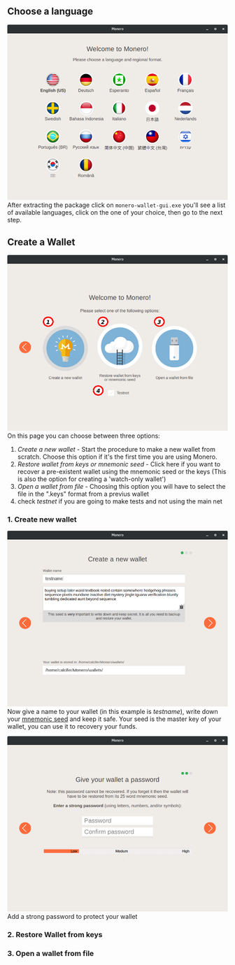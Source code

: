 ## Choose a language
![Language](/media/language.png)
After extracting the package click on `monero-wallet-gui.exe` you'll see a list of available languages, click on the one of your choice, then go to the next step.

## Create a Wallet
![welcome](/media/welcome.png)
On this page you can choose between three options:

1. *Create a new wallet* - Start the procedure to make a new wallet from scratch. Choose this option if it's the first time you are using Monero.
2. *Restore wallet from keys or mnemonic seed* - Click here if you want to recover a pre-existent wallet using the mnemonic seed or the keys (This is also the option for creating a 'watch-only wallet')
3. *Open a wallet from file* - Choosing this option you will have to select the file in the ".keys" format from a previus wallet
4. check *testnet* if you are going to make tests and not using the main net

### 1. Create new wallet
![new](/media/create_new.png)
Now give a name to your wallet (in this example is *testname*), write down your [mnemonic seed](https://getmonero.org/resources/moneropedia/mnemonicseed.html) and keep it safe. Your seed is the master key of your wallet, you can use it to recovery your funds.

![add password](/media/password.png)
Add a strong password to protect your wallet

### 2. Restore Wallet from keys

### 3. Open a wallet from file
